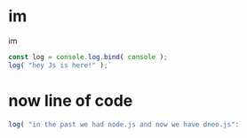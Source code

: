 # im
im

```js
const log = console.log.bind( console );
log( "hey Js is here!" );`
```

# now line of code 

```js
log( "in the past we had node.js and now we have dneo.js": 
```

